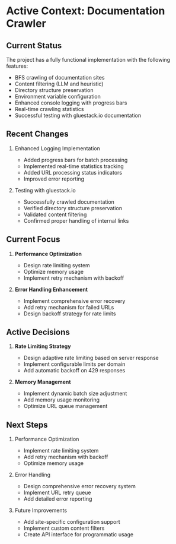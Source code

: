 # Active Context: Documentation Crawler

## Current Status
The project has a fully functional implementation with the following features:
- BFS crawling of documentation sites
- Content filtering (LLM and heuristic)
- Directory structure preservation
- Environment variable configuration
- Enhanced console logging with progress bars
- Real-time crawling statistics
- Successful testing with gluestack.io documentation

## Recent Changes
1. Enhanced Logging Implementation
   - Added progress bars for batch processing
   - Implemented real-time statistics tracking
   - Added URL processing status indicators
   - Improved error reporting

2. Testing with gluestack.io
   - Successfully crawled documentation
   - Verified directory structure preservation
   - Validated content filtering
   - Confirmed proper handling of internal links

## Current Focus
1. **Performance Optimization**
   - Design rate limiting system
   - Optimize memory usage
   - Implement retry mechanism with backoff

2. **Error Handling Enhancement**
   - Implement comprehensive error recovery
   - Add retry mechanism for failed URLs
   - Design backoff strategy for rate limits

## Active Decisions
1. **Rate Limiting Strategy**
   - Design adaptive rate limiting based on server response
   - Implement configurable limits per domain
   - Add automatic backoff on 429 responses

2. **Memory Management**
   - Implement dynamic batch size adjustment
   - Add memory usage monitoring
   - Optimize URL queue management

## Next Steps
1. Performance Optimization
   - Implement rate limiting system
   - Add retry mechanism with backoff
   - Optimize memory usage

2. Error Handling
   - Design comprehensive error recovery system
   - Implement URL retry queue
   - Add detailed error reporting

3. Future Improvements
   - Add site-specific configuration support
   - Implement custom content filters
   - Create API interface for programmatic usage
